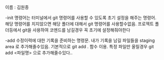 이름 : 김원종

 -init 명령어는 터미널에서 git 명령어를 사용할 수 있도록 초기 설정을 해주는 명령어. 해당 명령어를 치지않으면 해당 폴더에 대해서 git 명령어를 사용할수없음. 프로젝트 폴더등에서 git을 사용하여 코멘드를 남길경우 꼭 초기에 설정해줘야한다


-add 수정이력에 대한 기록을 준비하는 명령문.  내가 기록을 남길 파일들을 staging area 로 추가해줄수있음. 기본적으로 git add . 함수 이용. 특정 파일만 올릴경우 git add <파일명> 으로 추가해줄수있다..
